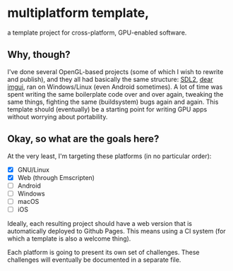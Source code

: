 # multiplatform template,

a template project for cross-platform, GPU-enabled software.

## Why, though?

I've done several OpenGL-based projects (some of which I wish to rewrite and publish), and they all had basically the same structure: [SDL2](https://libsdl.org), [dear imgui](https://github.com/ocornut/imgui), ran on Windows/Linux (even Android sometimes). A lot of time was spent writing the same boilerplate code over and over again, tweaking the same things, fighting the same (buildsystem) bugs again and again. This template should (eventually) be a starting point for writing GPU apps without worrying about portability.

## Okay, so what are the goals here?

At the very least, I'm targeting these platforms (in no particular order):

- [x] GNU/Linux
- [x] Web (through Emscripten)
- [ ] Android
- [ ] Windows
- [ ] macOS
- [ ] iOS

Ideally, each resulting project should have a web version that is automatically deployed to Github Pages. This means using a CI system (for which a template is also a welcome thing).

Each platform is going to present its own set of challenges. These challenges will eventually be documented in a separate file.
